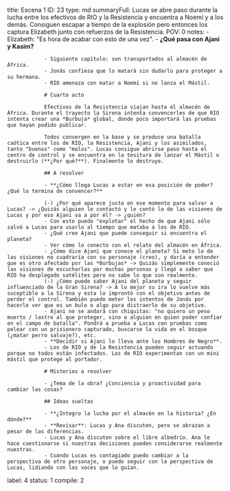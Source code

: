 title:          Escena 1
ID:             23
type:           md
summaryFull:    Lucas se abre paso durante la lucha entre los efectivos de RIO y la Resistencia y encuentra a Noemí y a los demás. Consiguen escapar a tiempo de la explosión pero entonces los captura Elizabeth junto con refuerzos de la Resistencia.
POV:            0
notes:          - Elizabeth: "Es hora de acabar con esto de una vez".
                - **¿Qué pasa con Ajani y Kasim?**
                
                - Siguiente capítulo: son transportados al almacén de África.
                - Jonás confiesa que lo matará sin dudarlo para proteger a su hermana.
                - RIO amenaza con matar a Noemí si no lanza el Mástil.
                
                # Cuarto acto
                
                Efectivos de la Resistencia viajan hasta el almacén de África. Durante el trayecto la Sirena intenta convencerles de que RIO intenta crear una *Burbuja* global, donde poco importará las pruebas que hayan podido publicar.
                
                Todos convergen en la base y se produce una batalla caótica entre los de RIO, la Resistencia, Ajani y los asimilados, tanto "buenos" como "malos". Lucas consigue abrirse paso hasta el centro de control y se encuentra en la tesitura de lanzar el Mástil o  destruirlo (**¿Por qué?**). Finalmente lo destruye.
                
                ## A resolver
                
                - **¿Cómo llega Lucas a estar en esa posición de poder? ¿Qué lo termina de convencer?**
                
                (-) ¿Por qué aparece justo en ese momento para salvar a Lucas? -> ¿Quizás alguien le contactó y le contó lo de las visiones de Lucas y por eso Ajani va a por él? -> ¿quién?
                - Con esto puedo "explotar" el hecho de que Ajani sólo salvó a Lucas para usarlo al tiempo que mataba a los de RIO.
                - ¿Qué cree Ajani que puede conseguir si encuentra el planeta?
                - Ver cómo lo conecto con el relato del almacén en África.
                - ¿Cómo dice Ajani que conoce el planeta? Si meto lo de las visiones no cuadraría con su personaje (creo), y daría a entender que es otro afectado por las *Burbujas* -> Quizás simplemente conoció las visiones de escucharlas por muchas personas y llegó a saber que RIO ha desplegado satélites pero no sabe lo que son realmente.
                (-) ¿Cómo puede saber Ajani del planeta y seguir influenciado de la Gran Sirena? -> A lo mejor su ira lo vuelve más suceptible a la Sirena y esta lo improntó con el objetivo antes de perder el control. También puedo meter los intentos de Jonás por hacerle ver que es un bulo o algo para distraerlo de su objetivo.
                - Ajani no se andará con chiquitas: "no quiero un peso muerto / lastre al que proteger, sino a alguien en quien poder confiar en el campo de batalla". Pondrá a prueba a Lucas con pruebas como pelear con un prisionero capturado, buscarse la vida en el bosque (¿matar perro salvaje?), etc.
                - **Decidir si Ajani lo lleva ante los Hombres de Negro**.
                - Los de RIO y de la Resistencia pueden seguir actuando porque no todos están infectados. Los de RIO experimentan con un mini mástil que protege al portador.
                
                # Misterios a resolver
                
                - ¿Tema de la obra? ¿Conciencia y proactividad para cambiar las cosas?
                
                ## Ideas sueltas
                
                - **¿Integro la lucha por el almacén en la historia? ¿En dónde?**
                - **Revisar**: Lucas y Ana discuten, pero se abrazan a pesar de las diferencias.
                - Lucas y Ana discuten sobre el libre albedrío. Ana le hace cuestionarse si nuestras decisiones pueden considerarse realmente nuestras.
                - Cuando Lucas es contagiado puedo cambiar a la perspectiva de otro personaje, o puedo seguir con la perspectiva de Lucas, lidiando con las voces que lo guían.
label:          4
status:         1
compile:        2


